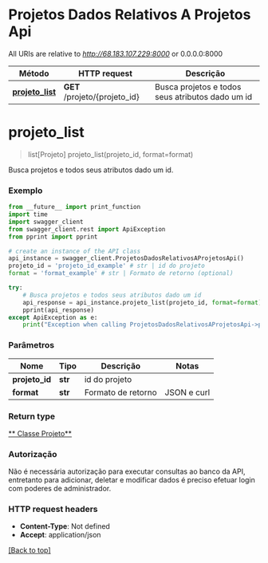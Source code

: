 # Projetos Dados Relativos A Projetos Api

All URIs are relative to *http://68.183.107.229:8000* or 0.0.0.0:8000

Método | HTTP request | Descrição
------------- | ------------- | -------------
[**projeto_list**](https://github.com/fga-eps-mds/2018.2-NaturalSearch/blob/gh-pages/docs/Documenta%C3%A7%C3%A3o%20API/DadosRelativosAProjetosApi.md#projeto_list) | **GET** /projeto/{projeto_id} | Busca projetos e todos seus atributos dado um id


# **projeto_list**
> list[Projeto] projeto_list(projeto_id, format=format)

Busca projetos e todos seus atributos dado um id.

### Exemplo
```python
from __future__ import print_function
import time
import swagger_client
from swagger_client.rest import ApiException
from pprint import pprint

# create an instance of the API class
api_instance = swagger_client.ProjetosDadosRelativosAProjetosApi()
projeto_id = 'projeto_id_example' # str | id do projeto
format = 'format_example' # str | Formato de retorno (optional)

try:
    # Busca projetos e todos seus atributos dado um id
    api_response = api_instance.projeto_list(projeto_id, format=format)
    pprint(api_response)
except ApiException as e:
    print("Exception when calling ProjetosDadosRelativosAProjetosApi->projeto_list: %s\n" % e)
```

### Parâmetros

Nome | Tipo | Descrição  | Notas
------------- | ------------- | ------------- | -------------
 **projeto_id** | **str**| id do projeto | 
 **format** | **str**| Formato de retorno | JSON e curl 

### Return type

[** Classe Projeto**](Projeto.md)

### Autorização

Não é necessária autorização para executar consultas ao banco da API, entretanto para adicionar, deletar e modificar dados é preciso efetuar login com poderes de administrador.

### HTTP request headers

 - **Content-Type**: Not defined
 - **Accept**: application/json

[[Back to top]](#)


